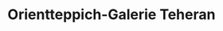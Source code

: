 ---
title: "Orientteppich-Galerie Teheran"
url: /euskirchen/orientteppich-galerie-teheran/
shop: Teppiche
---